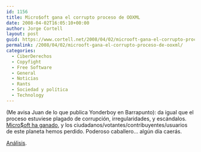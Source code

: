 ```yaml
---
id: 1156
title: Micro$oft gana el corrupto proceso de OOXML
date: 2008-04-02T16:05:10+00:00
author: Jorge Cortell
layout: post
guid: https://www.cortell.net/2008/04/02/microoft-gana-el-corrupto-proceso-de-ooxml/
permalink: /2008/04/02/microoft-gana-el-corrupto-proceso-de-ooxml/
categories:
  - CiberDerechos
  - Copyfight
  - Free Software
  - General
  - Noticias
  - Rants
  - Sociedad y polí­tica
  - Technology
---
```

(Me avisa Juan de lo que publica Yonderboy en Barrapunto): da igual que el proceso estuviese plagado de corrupción, irregularidades, y escándalos. <a href="https://barrapunto.com/article.pl?sid=08/04/02/1047257&from=rss" title="Barrapunto" target="_blank">Micro$oft ha ganado</a>, y los ciudadanos/votantes/contribuyentes/usuarios de este planeta hemos perdido. Poderoso caballero... algún día caerás.

<a href="https://meneame.net/story/microsoft-manda-iso-interesante-lectura" title="Menéame" target="_blank">Análisis</a>.
